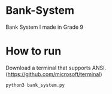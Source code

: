 # Bank-System
Bank System I made in Grade 9

# How to run
Download a terminal that supports ANSI. (https://github.com/microsoft/terminal)

`python3 bank_system.py`
